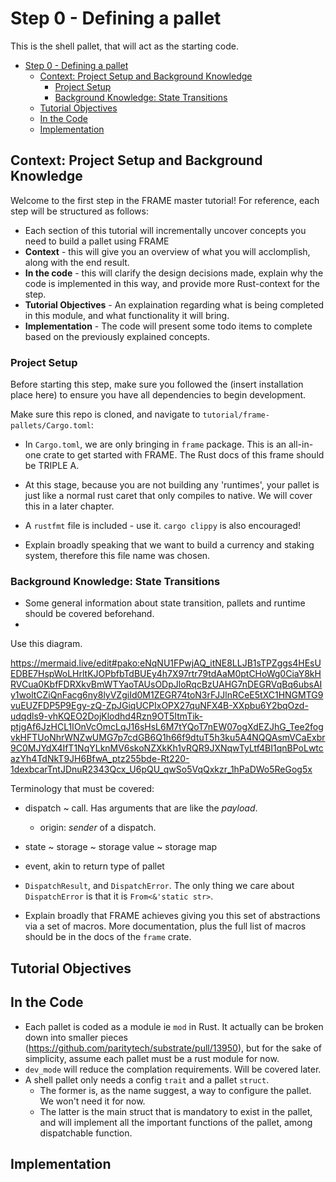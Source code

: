 # Step 0 - Defining a pallet

This is the shell pallet, that will act as the starting code.

- [Step 0 - Defining a pallet](#step-0---defining-a-pallet)
  - [Context: Project Setup and Background Knowledge](#context-project-setup-and-background-knowledge)
    - [Project Setup](#project-setup)
    - [Background Knowledge: State Transitions](#background-knowledge-state-transitions)
  - [Tutorial Objectives](#tutorial-objectives)
  - [In the Code](#in-the-code)
  - [Implementation](#implementation)


## Context: Project Setup and Background Knowledge

Welcome to the first step in the FRAME master tutorial!  For reference, each step will be structured as follows: 

- Each section of this tutorial will incrementally uncover concepts you need to build a pallet using FRAME
- **Context** - this will give you an overview of what you will acclomplish, along with the end result.
- **In the code** - this will clarify the design decisions made, explain why the code is implemented in this way, and provide more Rust-context for the step.
- **Tutorial Objectives** - An explaination regarding what is being completed in this module, and what functionality it will bring.
- **Implementation** - The code will present some todo items to complete based on the previously explained concepts.  

### Project Setup

Before starting this step, make sure you followed the (insert installation place here) to ensure you have all dependencies to begin development. 

Make sure this repo is cloned, and navigate to `tutorial/frame-pallets/Cargo.toml`:

* In `Cargo.toml`, we are only bringing in `frame` package. This is an all-in-one crate to get started with FRAME. The Rust docs of this frame should be TRIPLE A.

* At this stage, because you are not building any 'runtimes', your pallet is just like a normal rust caret that only compiles to native. We will cover this in a later chapter.
  
* A `rustfmt` file is included - use it.  `cargo clippy` is also encouraged!
  
* Explain broadly speaking that we want to build a currency and staking system, therefore this file name was chosen.

### Background Knowledge: State Transitions

* Some general information about state transition, pallets and runtime should be covered beforehand.
* 
Use this diagram.

https://mermaid.live/edit#pako:eNqNU1FPwjAQ_itNE8LLJB1sTPZggs4HEsUEDBE7HspWoLHrltKJOPbfbTdBUEy4h7X97rtr79tdAaM0ptCHoWg0CiaY8kHRVCua0KbfFDRXkvBmWTYaoTAUsODpJloRqcBzUAHG7nDEGRVqBq6ubsAIy1woltCZiQnFacg6ny8lyVZgiId0M1ZEGR74toN3rFJJlnRCeE5tXC1HNGMTG9vuEUZFDP5P9Egy-zQ-ZpJGiqUCPIxOPX27quNFX4B-XXpbu6Y2bqOzd-udqdls9-vhKQEO2DojKlodhd4Rzn9OT5ItmTik-ptjgAf6JzHCL1IOnVcOmcLqJ16sHsL6M7tYQoT7nEW07ogXdEZJhG_Tee2fogvkHFTUoNhrWNZwUMG7p7cdGB6Q1h66f9dtuT5h3ku5A4NQQAsmVCaExbr9C0MJYdX4IfT1NqYLknMV6skoNZXkKh1vRQR9JXNqwTyLtf4BI1qnBPoLwtcazYh4TdNkT9JH6BfwA_ptz255bde-Rt220-1dexbcarTntJDnuR2343Qcx_U6pQU_qwSo5VqQxkzr_1hPaDWo5ReGog5x

Terminology that must be covered:

* dispatch ~ call. Has arguments that are like the *payload*.
     * origin: *sender* of a dispatch.
* state ~ storage ~ storage value ~ storage map
* event, akin to return type of pallet
* `DispatchResult`, and `DispatchError`. The only thing we care about `DispatchError` is that it is
  `From<&'static str>`.

* Explain broadly that FRAME achieves giving you this set of abstractions via a set of macros. More documentation, plus the full list of macros should be in the docs of the `frame` crate.


## Tutorial Objectives


## In the Code

* Each pallet is coded as a module ie `mod` in Rust. It actually can be broken down into smaller
pieces (https://github.com/paritytech/substrate/pull/13950), but for the sake of simplicity, assume
each pallet must be a rust module for now.
* `dev_mode` will reduce the complation requirements. Will be covered later.
* A shell pallet only needs a config `trait` and a pallet `struct`.
  * The former is, as the name suggest, a way to configure the pallet. We won't need it for
    now.
  * The latter is the main struct that is mandatory to exist in the pallet, and will implement
	all the important functions of the pallet, among dispatchable function.


## Implementation